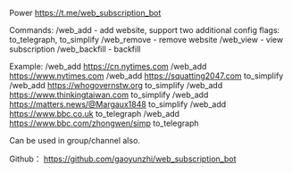 Power https://t.me/web_subscription_bot

Commands:
/web_add - add website, support two additional config flags: to_telegraph, to_simplify
/web_remove - remove website
/web_view - view subscription
/web_backfill - backfill

Example: 
/web_add https://cn.nytimes.com
/web_add https://www.nytimes.com
/web_add https://squatting2047.com to_simplify
/web_add https://whogovernstw.org to_simplify
/web_add https://www.thinkingtaiwan.com to_simplify
/web_add https://matters.news/@Margaux1848 to_simplify
/web_add https://www.bbc.co.uk to_telegraph
/web_add https://www.bbc.com/zhongwen/simp to_telegraph

Can be used in group/channel also.

Github： https://github.com/gaoyunzhi/web_subscription_bot